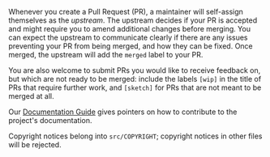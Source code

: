 Whenever you create a Pull Request (PR), a maintainer will self-assign
themselves as the *upstream*. The upstream decides if your PR is accepted and
might require you to amend additional changes before merging. You can expect
the upstream to communicate clearly if there are any issues preventing your PR
from being merged, and how they can be fixed. Once merged, the upstream will
add the `merged` label to your PR.

You are also welcome to submit PRs you would like to receive feedback on, but
which are not ready to be merged: include the labels `[wip]` in the title of
PRs that require further work, and `[sketch]` for PRs that are not meant to be
merged at all.

Our [Documentation Guide](https://github.com/SnabbCo/snabbswitch/blob/master/src/doc/documentation-guide.md)
gives pointers on how to contribute to the project's documentation.

Copyright notices belong into `src/COPYRIGHT`; copyright notices in other files
will be rejected.
